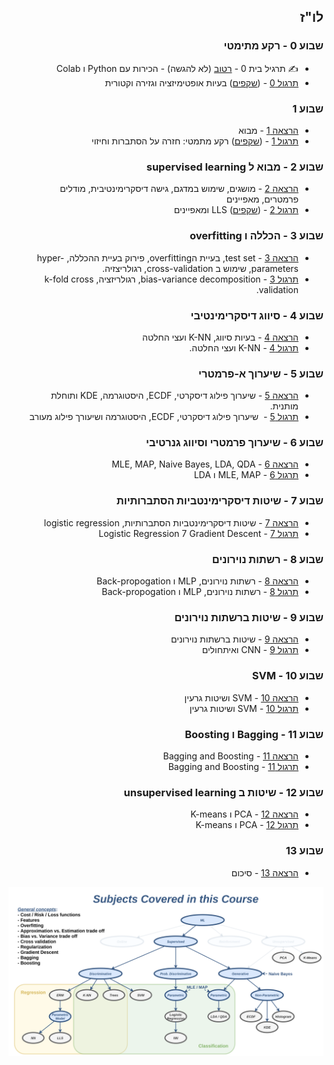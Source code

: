 ---
---

<div dir="rtl">

## לו"ז

<div>

### שבוע 0 - רקע מתימטי

- ✍️ תרגיל בית 0 - <a href="https://colab.research.google.com/github/technion046195/technion046195/blob/master/content/assignments/assignment_0_ex.ipynb" target="_blank">רטוב</a> (לא להגשה) - הכירות עם Python ו Colab
- [תרגול 0](/tutorial00/) - (<a href="https://moodle.technion.ac.il/mod/resource/view.php?id=882936" target="_blank">שקפים</a>) בעיות אופטימיזציה וגזירה וקטורית

### שבוע 1

- [הרצאה 1](/lecture01/slides/) - מבוא
- [תרגול 1](/tutorial01/) - (<a href="https://moodle.technion.ac.il/mod/resource/view.php?id=882940" target="_blank">שקפים</a>) רקע מתמטי: חזרה על הסתברות וחיזוי

### שבוע 2 - מבוא ל supervised learning

- [הרצאה 2](/lecture02/) - מושגים, שימוש במדגם, גישה דיסקרימינטיבית, מודלים פרמטרים, מאפיינים
- [תרגול 2](/tutorial02/) - (<a href="https://moodle.technion.ac.il/mod/resource/view.php?id=890443" target="_blank">שקפים</a>) LLS ומאפיינים

### שבוע 3 - הכללה ו overfitting

- [הרצאה 3](/lecture03/) - test set, בעיית הoverfitting, פירוק בעיית ההכללה, hyper-parameters, שימוש ב cross-validation, רגולריצזיה.
- [תרגול 3](/tutorial03/) - bias-variance decomposition, רגולריזציה, k-fold cross validation.

### שבוע 4 - סיווג דיסקרימינטיבי

- [הרצאה 4](/lecture04/) - בעיות סיווג, K-NN ועצי החלטה
- [תרגול 4](/tutorial04/) - K-NN ועצי החלטה.

### שבוע 5 - שיערוך א-פרמטרי

- [הרצאה 5](/lecture05/) - שיערוך פילוג דיסקרטי, ECDF, היסטוגרמה, KDE ותוחלת מותנית.
- [תרגול 5](/tutorial05/) -  שיערוך פילוג דיסקרטי, ECDF, היסטוגרמה ושיעורך פילוג מעורב

### שבוע 6 - שיערוך פרמטרי וסיווג גנרטיבי

- [הרצאה 6](/lecture06/) - MLE, MAP, Naive Bayes, LDA, QDA
- [תרגול 6](/tutorial06/) - MLE, MAP ו LDA

### שבוע 7 - שיטות דיסקרימינטביות הסתברותיות

- [הרצאה 7](/lecture07/) - שיטות דיסקרימינטביות הסתברותיות, logistic regression
- [תרגול 7](/tutorial07/) - Logistic Regression 7 Gradient Descent

### שבוע 8 - רשתות נוירונים

- [הרצאה 8](/lecture08/) - רשתות נוירונים, MLP ו Back-propogation
- [תרגול 8](/tutorial08/) - רשתות נוירונים, MLP ו Back-propogation

### שבוע 9  - שיטות ברשתות נוירונים

- [הרצאה 9](/lecture09/) - שיטות ברשתות נוירונים
- [תרגול 9](/tutorial09/) - CNN ואיתחולים

### שבוע 10 - SVM

- [הרצאה 10](/lecture10/) - SVM ושיטות גרעין
- [תרגול 10](/tutorial10/) - SVM ושיטות גרעין

### שבוע 11 - Bagging ו Boosting

- [הרצאה 11](/lecture11/) - Bagging and Boosting
- [תרגול 11](/tutorial11/) - Bagging and Boosting

### שבוע 12 - שיטות ב unsupervised learning

- [הרצאה 12](/lecture12/) - PCA ו K-means
- [תרגול 12](/tutorial12/) - PCA ו K-means

### שבוע 13

- [הרצאה 13](/lecture13/slides/) - סיכום

</div>

<div class="imgbox" style="max-width:900px">

![](./assets/course_diagram.png)

</div>

</div>
